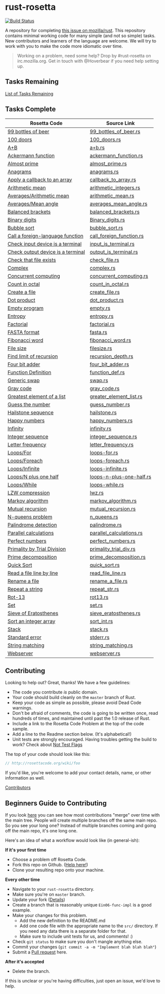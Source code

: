 # rust-rosetta #
[![Build Status](https://travis-ci.org/Hoverbear/rust-rosetta.png)](https://travis-ci.org/Hoverbear/rust-rosetta)

A repository for completing [this issue on mozilla/rust](https://github.com/mozilla/rust/issues/10513). This repository contains minimal working code for many simple (and not so simple) tasks. New contributors and learners of the language are welcome. We will try to work with you to make the code more idiomatic over time.

> Working on a problem, need some help? Drop by #rust-rosetta on irc.mozilla.org. 
Get in touch with @Hoverbear if you need help setting up.

## Tasks Remaining ##

[List of Tasks Remaining](http://rosettacode.org/wiki/Reports:Tasks_not_implemented_in_Rust)

## Tasks Complete ##

Rosetta Code                                                                                       | Source Link                                            
---------------------------------------------------------------------------------------------------|----------------------------------------------------------
[99 bottles of beer](http://rosettacode.org/wiki/99_Bottles_of_Beer)                               | [99_bottles_of_beer.rs](src/99_bottles_of_beer.rs)
[100 doors](http://rosettacode.org/wiki/100_doors)                                                 | [100_doors.rs](src/100_doors.rs)
[A+B](http://rosettacode.org/wiki/A%2BB)                                                           | [a+b.rs](src/a+b.rs)
[Ackermann function](http://rosettacode.org/wiki/Ackermann_function)                               | [ackermann_function.rs](src/ackermann_function.rs)
[Almost prime](http://rosettacode.org/wiki/Almost_prime)                                           | [almost_prime.rs](src/almost_prime.rs)
[Anagrams](http://rosettacode.org/wiki/Anagrams)                                                   | [anagrams.rs](src/anagrams.rs)
[Apply a callback to an array](http://rosettacode.org/wiki/Apply_a_callback_to_an_array)           | [callback_to_array.rs](src/callback_to_array.rs)
[Arithmetic mean](http://rosettacode.org/wiki/Arithmetic/Integer)                                  | [arithmetic_integers.rs](src/artihmetic_integers.rs)
[Averages/Arithmetic mean](http://rosettacode.org/wiki/Averages/Arithmetic_mean)                   | [arithmetic_mean.rs](src/arithmetic_mean.rs)
[Averages/Mean angle](http://rosettacode.org/wiki/Averages/Mean_angle)                             | [averages_mean_angle.rs](src/averages_mean_angle.rs)
[Balanced brackets](http://rosettacode.org/wiki/Balanced_brackets)                                 | [balanced_brackets.rs](src/balanced_brackets.rs)
[Binary digits](http://rosettacode.org/wiki/Binary_digits)                                         | [Binary_digits.rs](src/binary_digits.rs)
[Bubble sort](http://rosettacode.org/wiki/Sorting_algorithms/Bubble_sort)                          | [bubble_sort.rs](src/bubble_sort.rs)
[Call a foreign-language function](http://rosettacode.org/wiki/Call_a_foreign-language_function)   | [call_foreign_function.rs](src/call_foreign_function.rs)
[Check input device is a terminal](http://rosettacode.org/wiki/Check_input_device_is_a_terminal)   | [input_is_terminal.rs](src/input_is_terminal.rs)
[Check output device is a terminal](http://rosettacode.org/wiki/Check_output_device_is_a_terminal) | [output_is_terminal.rs](src/output_is_terminal.rs)
[Check that file exists](http://rosettacode.org/wiki/Check_that_file_exists)                       | [check_file.rs](src/check_file.rs)
[Complex](http://rosettacode.org/wiki/Arithmetic/Complex)                                          | [complex.rs](src/complex.rs)
[Concurrent computing](http://rosettacode.org/wiki/Concurrent_computing)                           | [concurrent_computing.rs](src/concurrent_computing.rs)
[Count in octal](http://rosettacode.org/wiki/Count_in_octal)                                       | [count_in_octal.rs](src/count_in_octal.rs)
[Create a file](http://rosettacode.org/wiki/Create_a_file)                                         | [create_file.rs](src/create_file.rs)
[Dot product](http://rosettacode.org/wiki/Dot_product)                                             | [dot_product.rs](src/dot_product.rs)
[Empty program](http://rosettacode.org/wiki/Empty_program)                                         | [empty.rs](src/empty.rs)
[Entropy](http://rosettacode.org/wiki/Entropy)                                                     | [entropy.rs](src/entropy.rs)
[Factorial](http://rosettacode.org/wiki/Factorial)                                                 | [factorial.rs](src/factorial.rs)
[FASTA format](http://rosettacode.org/wiki/FASTA_format)                                           | [fasta.rs](src/fasta.rs)
[Fibonacci word](http://rosettacode.org/wiki/Fibonacci_word)                                       | [fibonacci_word.rs](src/fibonacci_word.rs)
[File size](http://rosettacode.org/wiki/File_size)                                                 | [filesize.rs](src/filesize.rs)
[Find limit of recursion](http://rosettacode.org/wiki/Find_limit_of_recursion)                     | [recursion_depth.rs](src/recursion_depth.rs)
[Four bit adder](http://rosettacode.org/wiki/Four_bit_adder)                                       | [four_bit_adder.rs](src/four_bit_adder.rs)
[Function Definition](http://rosettacode.org/wiki/Function_definition)                             | [function_def.rs](src/function_def.rs)
[Generic swap](http://rosettacode.org/wiki/Generic_swap)                                           | [swap.rs](src/swap.rs)
[Gray code](http://rosettacode.org/wiki/Gray_code)                                                 | [gray_code.rs](src/gray_code.rs)
[Greatest element of a list](http://rosettacode.org/wiki/Greatest_element_of_a_list)               | [greater_element_list.rs](src/greater_element_list.rs)
[Guess the number](http://rosettacode.org/wiki/Guess_the_number)                                   | [guess_number.rs](src/guess_number.rs)
[Hailstone sequence](http://rosettacode.org/wiki/Hailstone_sequence)                               | [hailstone.rs](src/hailstone.rs)
[Happy numbers](http://rosettacode.org/wiki/Happy_numbers)                                         | [happy_numbers.rs](src/happy_numbers.rs)
[Infinity](http://rosettacode.org/wiki/Infinity)                                                   | [infinity.rs](src/infinity.rs)
[Integer sequence](http://rosettacode.org/wiki/Integer_sequence)                                   | [integer_sequence.rs](src/integer_sequence.rs)
[Letter frequency](http://rosettacode.org/wiki/Letter_frequency)                                   | [letter_frequency.rs](src/letter_frequency.rs)
[Loops/For](http://rosettacode.org/wiki/Loops/For)                                                 | [loops-for.rs](src/loops-for.rs)
[Loops/Foreach](http://rosettacode.org/wiki/Loops/Foreach)                                         | [loops-foreach.rs](src/loops-foreach.rs)
[Loops/Infinite](http://rosettacode.org/wiki/Loops/Infinite)                                       | [loops-infinite.rs](src/loops-infinite.rs)
[Loops/N plus one half](http://rosettacode.org/wiki/Loops/N_plus_one_half)                         | [loops-n-plus-one-half.rs](src/loops-n-plus-one-half.rs)
[Loops/While](http://rosettacode.org/wiki/Loops/While)                                             | [loops-while.rs](src/loops-while.rs)
[LZW compression](http://rosettacode.org/wiki/LZW_compression)                                     | [lwz.rs](src/lwz.rs)
[Markov algorithm](http://rosettacode.org/wiki/Execute_a_Markov_algorithm)                         | [markov_algorithm.rs](src/markov_algorithm.rs)
[Mutual recursion](http://rosettacode.org/wiki/Mutual_recursion)                                   | [mutual_recursion.rs](src/mutual_recursion.rs)
[N-queens problem](http://rosettacode.org/wiki/N-queens_problem)                                   | [n_queens.rs](src/n_queens.rs)
[Palindrome detection](http://rosettacode.org/wiki/Palindrome_detection)                           | [palindrome.rs](src/palindrome.rs)
[Parallel calculations](http://rosettacode.org/wiki/Parallel_calculations)                         | [parallel_calculations.rs](src/parallel_calculations.rs)
[Perfect numbers](http://rosettacode.org/wiki/Perfect_numbers)                                     | [perfect_numbers.rs](src/perfect_numbers.rs)
[Primality by Trial Division](http://rosettacode.org/wiki/Primality_by_Trial_Division)             | [primality_trial_div.rs](src/primality_trial_div.rs)
[Prime decomposition](http://rosettacode.org/wiki/Prime_decomposition)                             | [prime_decomposition.rs](src/prime_decomposition.rs)
[Quick Sort](http://rosettacode.org/wiki/Sorting_algorithms/Quicksort)                             | [quick_sort.rs](src/quick_sort.rs)
[Read a file line by line](http://rosettacode.org/wiki/Read_a_file_line_by_line)                   | [read_file_line.rs](src/read_file_line.rs)
[Rename a file](http://rosettacode.org/wiki/Rename_a_file)                                         | [rename_a_file.rs](src/rename_a_file.rs)
[Repeat a string](http://rosettacode.org/wiki/Repeat_a_string)                                     | [repeat_str.rs](src/repeat_str.rs)
[Rot-13](http://rosettacode.org/wiki/Rot-13)                                                       | [rot13.rs](src/rot13.rs)
[Set](http://rosettacode.org/wiki/Set)                                                             | [set.rs](src/set.rs)
[Sieve of Eratosthenes](http://rosettacode.org/wiki/Sieve_of_Eratosthenes)                         | [sieve_eratosthenes.rs](src/sieve_eratosthenes.rs)
[Sort an integer array](http://rosettacode.org/wiki/Sort_an_integer_array)                         | [sort_int.rs](src/sort_int.rs)
[Stack](http://rosettacode.org/wiki/Stack)                                                         | [stack.rs](src/stack.rs)
[Standard error](http://rosettacode.org/wiki/Hello_world/Standard_error)                           | [stderr.rs](src/stderr.rs)
[String matching](http://rosettacode.org/wiki/String_matching)                                     | [string_matching.rs](src/string_matching.rs)
[Webserver](http://rosettacode.org/wiki/Hello_world/Web_server)                                    | [webserver.rs](src/webserver.rs)

## Contributing ##
Looking to help out? Great, thanks! We have a few guidelines:

* The code you contribute *is* public domain.
* Your code should build cleanly on the `master` branch of Rust.
* Keep your code as simple as possible, please avoid Dead Code warnings.
* Don't be afraid of comments, the code is going to be written once, read hundreds of times, and maintained until past the 1.0 release of Rust.
* Include a link to the Rosetta Code Problem at the top of the code sample.
* Add a line to the Readme section below. (It's alphabetical!)
* Unit tests are strongly encouraged. Having troubles getting the build to work? Check about [Not Test Flags](https://github.com/Hoverbear/rust-rosetta/pull/96#issuecomment-43816696)

The top of your code should look like this:

```rust
// http://rosettacode.org/wiki/foo
```
If you'd like, you're welcome to add your contact details, name, or other information as well.

[Contributors](https://github.com/Hoverbear/rust-rosetta/graphs/contributors)

## Beginners Guide to Contributing ##
If you look [here](https://github.com/Hoverbear/rust-rosetta/network) you can see how most contributions "merge" over time with the main tree. People will create multiple branches off the same main repo. So you see your long one? Instead of multiple branches coming and going off the main repo, it's one long one.

Here's an idea of what a workflow would look like (in general-ish):

**If it's your first time**

* Choose a problem off Rosetta Code.
* Fork this repo on Github. ([Help here!](https://help.github.com/articles/fork-a-repo))
* Clone your resulting repo onto your machine.

**Every other time**

* Navigate to your `rust-rosetta` directory.
* Make sure you're on `master` branch.
* Update your fork ([Details](https://help.github.com/articles/syncing-a-fork))
* Create a branch that is reasonably unique `Ein06-func-impl` is a good example.
* Make your changes for this problem.
    - Add the new definition to the README.md
    - Add one code file with the appropriate name to the `src/` directory. If you need any data there is a separate folder for that.
    - Make sure to include unit tests for us, and comments! :)
* Check `git status` to make sure you don't mangle anything else.
* Commit your changes (`git commit -a -m "Implement blah blah blah"`)
* Submit a [Pull request](https://help.github.com/articles/creating-a-pull-request) here.

**After it's accepted**

* Delete the branch.

If this is unclear or you're having difficulties, just open an issue, we'd love to help.

